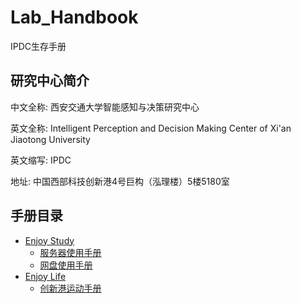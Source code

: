 # Lab_Handbook
IPDC生存手册

## 研究中心简介

中文全称: 西安交通大学智能感知与决策研究中心

英文全称: Intelligent Perception and Decision Making Center of Xi'an Jiaotong University

英文缩写: IPDC

地址: 中国西部科技创新港4号巨构（泓理楼）5楼5180室

## 手册目录

- [Enjoy Study](./enjoy_study/README.md)
  - [服务器使用手册](./enjoy_study/server.md)
  - [网盘使用手册](./enjoy_study/ipdc_driver.md)
- [Enjoy Life](./enjoy_life/README.md)
  - [创新港运动手册](./enjoy_life/sport.md)